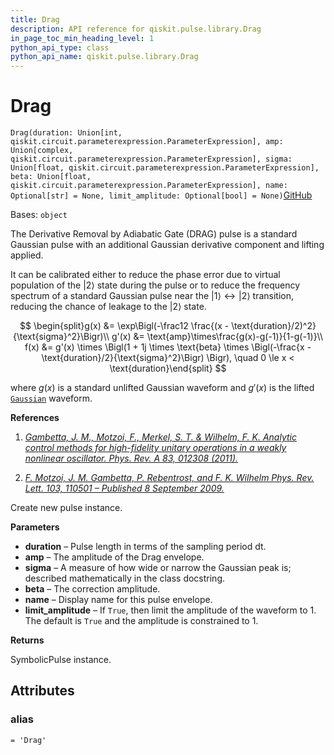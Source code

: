 ```yaml
---
title: Drag
description: API reference for qiskit.pulse.library.Drag
in_page_toc_min_heading_level: 1
python_api_type: class
python_api_name: qiskit.pulse.library.Drag
---
```


# Drag

<span id="qiskit.pulse.library.Drag" />

`Drag(duration: Union[int, qiskit.circuit.parameterexpression.ParameterExpression], amp: Union[complex, qiskit.circuit.parameterexpression.ParameterExpression], sigma: Union[float, qiskit.circuit.parameterexpression.ParameterExpression], beta: Union[float, qiskit.circuit.parameterexpression.ParameterExpression], name: Optional[str] = None, limit_amplitude: Optional[bool] = None)`[GitHub](https://github.com/qiskit/qiskit/tree/stable/0.22/qiskit/pulse/library/symbolic_pulses.py "view source code")

Bases: `object`

The Derivative Removal by Adiabatic Gate (DRAG) pulse is a standard Gaussian pulse with an additional Gaussian derivative component and lifting applied.

It can be calibrated either to reduce the phase error due to virtual population of the $\vert 2\rangle$ state during the pulse or to reduce the frequency spectrum of a standard Gaussian pulse near the $\vert 1\rangle\leftrightarrow\vert 2\rangle$ transition, reducing the chance of leakage to the $\vert 2\rangle$ state.

$$
\begin{split}g(x) &= \exp\Bigl(-\frac12 \frac{(x - \text{duration}/2)^2}{\text{sigma}^2}\Bigr)\\
g'(x) &= \text{amp}\times\frac{g(x)-g(-1)}{1-g(-1)}\\
f(x) &=  g'(x) \times \Bigl(1 + 1j \times \text{beta} \times            \Bigl(-\frac{x - \text{duration}/2}{\text{sigma}^2}\Bigr)  \Bigr),
    \quad 0 \le x < \text{duration}\end{split}
$$

where $g(x)$ is a standard unlifted Gaussian waveform and $g'(x)$ is the lifted [`Gaussian`](qiskit.pulse.library.Gaussian "qiskit.pulse.library.Gaussian") waveform.

**References**

1.  [*Gambetta, J. M., Motzoi, F., Merkel, S. T. & Wilhelm, F. K. Analytic control methods for high-fidelity unitary operations in a weakly nonlinear oscillator. Phys. Rev. A 83, 012308 (2011).*](https://link.aps.org/doi/10.1103/PhysRevA.83.012308)

2.  [*F. Motzoi, J. M. Gambetta, P. Rebentrost, and F. K. Wilhelm Phys. Rev. Lett. 103, 110501 – Published 8 September 2009.*](https://link.aps.org/doi/10.1103/PhysRevLett.103.110501)

Create new pulse instance.

**Parameters**

*   **duration** – Pulse length in terms of the sampling period dt.
*   **amp** – The amplitude of the Drag envelope.
*   **sigma** – A measure of how wide or narrow the Gaussian peak is; described mathematically in the class docstring.
*   **beta** – The correction amplitude.
*   **name** – Display name for this pulse envelope.
*   **limit\_amplitude** – If `True`, then limit the amplitude of the waveform to 1. The default is `True` and the amplitude is constrained to 1.

**Returns**

SymbolicPulse instance.

## Attributes

<span id="qiskit.pulse.library.Drag.alias" />

### alias

`= 'Drag'`

